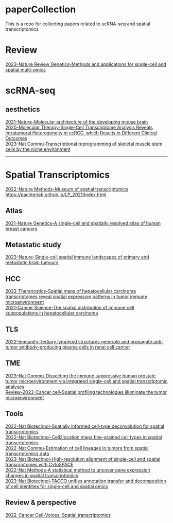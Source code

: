 # paperCollection
This is a repo for collecting papers related to scRNA-seq and spatial transcriptomics

# Review
[2023-Nature Review Genetics-Methods and applications for single-cell and spatial multi-omics](https://www.nature.com/articles/s41576-023-00580-2)  

# scRNA-seq
## aesthetics 
[2021-Nature-Molecular architecture of the developing mouse brain](https://www.nature.com/articles/s41586-021-03775-x)  
[2020-Molecular Therapy-Single-Cell Transcriptome Analysis Reveals Intratumoral Heterogeneity in ccRCC, which Results in Different Clinical Outcomes](https://www.cell.com/molecular-therapy-family/molecular-therapy/fulltext/S1525-0016(20)30205-7)  
[2023-Nat Commu-Transcriptional reprogramming of skeletal muscle stem cells by the niche environment](https://www.nature.com/articles/s41467-023-36265-x)

-----

# Spatial Transcriptomics

[2022-Nature Methods-Museum of spatial transcriptomics](https://www.nature.com/articles/s41592-022-01409-2#change-history)  
https://pachterlab.github.io/LP_2021/index.html

## Atlas
[2021-Nature Genetics-A single-cell and spatially resolved atlas of human breast cancers](https://www.nature.com/articles/s41588-021-00911-1)

## Metastatic study
[2023-Nature-Single-cell spatial immune landscapes of primary and metastatic brain tumours](https://www.nature.com/articles/s41586-022-05680-3)

## HCC
[2022-Theranostics-Spatial maps of hepatocellular carcinoma transcriptomes reveal spatial expression patterns in tumor immune microenvironment](https://www.ncbi.nlm.nih.gov/pmc/articles/PMC9169356/)    
[2021-Cancer Science-The spatial distribution of immune cell subpopulations in hepatocellular carcinoma](https://onlinelibrary.wiley.com/doi/10.1111/cas.15202)

## TLS
[2022-Immunity-Tertiary lymphoid structures generate and propagate anti-tumor antibody-producing plasma cells in renal cell cancer](https://www.sciencedirect.com/science/article/pii/S1074761322000814?ref=pdf_download&fr=RR-2&rr=7a212349bfe50428)

## TME
[2023-Nat Commu-Dissecting the immune suppressive human prostate tumor microenvironment via integrated single-cell and spatial transcriptomic analyses](https://www.nature.com/articles/s41467-023-36325-2)  
[Review-2023-Cancer cell-Spatial profiling technologies illuminate the tumor microenvironment](https://www.cell.com/cancer-cell/pdf/S1535-6108(23)00010-7.pdf)

## Tools
[2022-Nat Biotechnol-Spatially informed cell-type deconvolution for spatial transcriptomics](https://www.nature.com/articles/s41587-022-01273-7)  
[2022-Nat Biotechnol-Cell2location maps fine-grained cell types in spatial transcriptomics](https://www.nature.com/articles/s41587-021-01139-4)   
[2022-Nat Commu-Estimation of cell lineages in tumors from spatial transcriptomics data](https://www.nature.com/articles/s41467-023-36062-6)  
[2023-Nat Biotechnol-High-resolution alignment of single-cell and spatial transcriptomes with CytoSPACE](https://www.nature.com/articles/s41587-023-01697-9)  
[2022-Nat Methods-A statistical method to uncover gene expression changes in spatial transcriptomics](https://www.nature.com/articles/s41592-022-01576-2)  
[2023-Nat Biotechnol-TACCO unifies annotation transfer and decomposition of cell identities for single-cell and spatial omics](https://www.nature.com/articles/s41587-023-01657-3)  


## Review & perspective
[2022-Cancer Cell-Voices: Spatial transcriptomics](https://www.cell.com/cancer-cell/pdf/S1535-6108(22)00385-3.pdf)  


